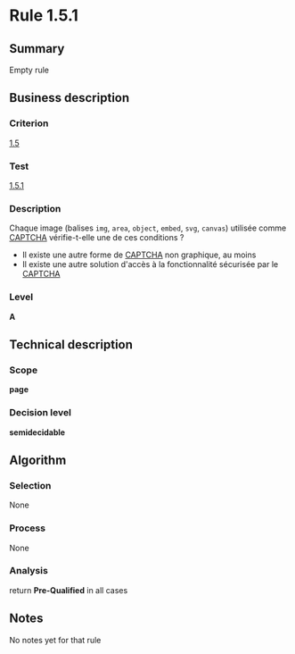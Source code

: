 # Rule 1.5.1
## Summary

Empty rule

## Business description

### Criterion

[1.5](http://references.modernisation.gouv.fr/referentiel-technique-0#crit-1-5)

### Test

[1.5.1](http://references.modernisation.gouv.fr/referentiel-technique-0#test-1-5-1)

### Description

Chaque image (balises `img`, `area`, `object`, `embed`, `svg`, `canvas`) utilis&eacute;e comme <a href="http://references.modernisation.gouv.fr/referentiel-technique-0#mcaptcha">CAPTCHA</a> v&eacute;rifie-t-elle une de ces conditions ? 
 
 * Il existe une autre forme de <a href="http://references.modernisation.gouv.fr/referentiel-technique-0#mcaptcha">CAPTCHA</a> non graphique, au moins 
 * Il existe une autre solution d'acc&egrave;s &agrave; la fonctionnalit&eacute; s&eacute;curis&eacute;e par le <a href="http://references.modernisation.gouv.fr/referentiel-technique-0#mcaptcha">CAPTCHA</a> 


### Level

**A**

## Technical description

### Scope

**page**

### Decision level

**semidecidable**

## Algorithm

### Selection

None

### Process

None

### Analysis

return **Pre-Qualified** in all cases

## Notes

No notes yet for that rule
